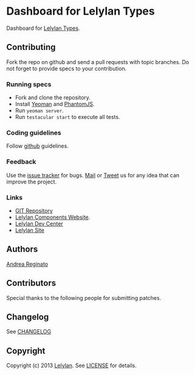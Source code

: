 # Dashboard for Lelylan Types

Dashboard for [Lelylan Types](http://dev.lelylan.com/api/types).


## Contributing

Fork the repo on github and send a pull requests with topic branches.
Do not forget to provide specs to your contribution.


### Running specs

* Fork and clone the repository.
* Install [Yeoman](http://yeoman.io) and [PhantomJS](http://phantomjs.org/).
* Run `yeoman server`.
* Run `testacular start` to execute all tests.


### Coding guidelines

Follow [github](https://github.com/styleguide/) guidelines.


### Feedback

Use the [issue tracker](http://github.com/lelylan/types-dashboard/issues) for bugs.
[Mail](mailto:touch@lelylan.com) or [Tweet](http://twitter.com/lelylan) us for any idea that can improve the project.


### Links

* [GIT Repository](http://github.com/lelylan/types-dashboard)
* [Lelylan Components Website](http://lelylan.github.com/types-dashboard).
* [Lelylan Dev Center](http://dev.lelylan.com)
* [Lelylan Site](http://lelylan.com)


## Authors

[Andrea Reginato](http://twitter.com/andreareginato)


## Contributors

Special thanks to the following people for submitting patches.


## Changelog

See [CHANGELOG](https://github.com/lelylan/types-dashboard/blob/master/CHANGELOG.md)


## Copyright

Copyright (c) 2013 [Lelylan](http://lelylan.com).
See [LICENSE](https://github.com/lelylan/types-dashboard/blob/master/LICENSE.md) for details.
